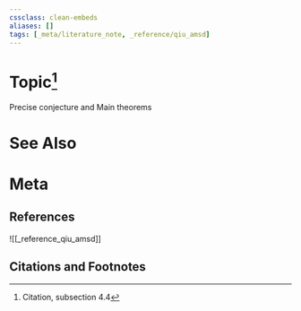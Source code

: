 ```yaml
---
cssclass: clean-embeds
aliases: []
tags: [_meta/literature_note, _reference/qiu_amsd]
---
```

# Topic[^1]
Precise conjecture and Main theorems

# See Also

# Meta
## References
![[_reference_qiu_amsd]]


## Citations and Footnotes
[^1]: Citation, subsection 4.4
